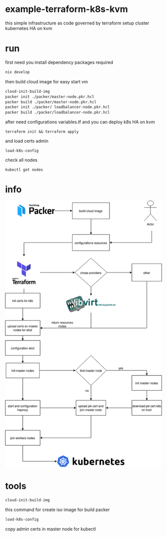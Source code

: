 # example-terraform-k8s-kvm
this simple infrastructure as code governed 
by terraform setup cluster kubernetes HA on kvm

# run 

first need you install dependency packages required

```bash
nix develop 
```
then build cloud image for easy start vm 
```bash
cloud-init-build-img
packer init ./packer/master-node.pkr.hcl
packer build ./packer/master-node.pkr.hcl
packer init ./packer/ loadbalancer-node.pkr.hcl
packer build ./packer/loadbalancer-node.pkr.hcl
```

after need configurations variables.tf and
you can deploy k8s HA on kvm 
```
terraform init && terraform apply
```
and load certs admin 
```
load-k8s-config
```
check all nodes 
```
kubectl get nodes
```

# info
<img src=./docs/example.png>

# tools 

```bash
cloud-init-build-img
```
this command for create iso image for build packer 

```bash
load-k8s-config
```
copy admin certs in master node for kubectl 